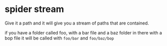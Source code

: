 spider stream
=====

Give it a path and it will give you a stream of paths that are contained.

if you have a folder called foo, with a bar file and a baz folder in there with a bop file it will be called with `foo/bar` and `foo/baz/bop`